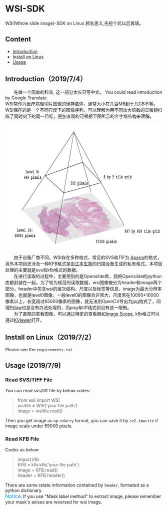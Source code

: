 # WSI-SDK
WSI(Whole slide image)-SDK on Linux 顾名思义,先挖个坑以后再填。

## Content
* [Introduction](#introduction)
* [Install on Linux](#Install_on_Linux)
* [Usage](#Usage)

## Introduction（2019/7/4）
&#160; &#160; &#160; &#160;先做一个简单的科普, 这一部分太长只写中文。 You could read introduction by Google Translate.  
WSI常作为医疗病理切片图像的保存载体，通常大小在几百MB到十几GB不等。WSI保存的是一个不同尺度下的图像序列，可以理解为用不同放大倍数的显微镜扫描了同时刻下的同一目标，更加直观的可根据下图所示的金字塔结构来理解。  
<div align=center><img width = '600' height ='400' src ="https://github.com/caibojun/WSI-SDK/blob/master/image/svs_pyramid.png"/></div>

&#160; &#160; &#160; &#160;由于设备厂商不同，WSI存在多种格式，常见的SVS和TIF为 [Aperio](http://www.aperio.com/documents/api/Aperio_Digital_Slides_and_Third-party_data_interchange.pdf)的格式，另外本项目还涉及一种KFB格式是由[江丰生物](http://www.kfbio.cn/)的扫描设备生成的私有格式。本项目处理的主要就是svs和kfb格式的数据。  
&#160; &#160; &#160; &#160;在进行读取的过程中，主要用到的是Openslide库，我把Openslide的python库都封装在一起，为了较为规范的读取数据，wsi图像被分为header和image两个部分。header中包含wsi的层次结构、尺度以及标签等信息，image为最大分辨率图像，也就是level0图像。一般level0的图像会非常大，尺度常在10000\*10000像素以上，长宽超过65000像素的图像，就无法用OpenCV导出为jpg格式了，同理[Pillow](https://github.com/python-pillow/Pillow/blob/master/docs/reference/limits.rst)也是没有办法处理的，而png与tiff格式则没有这一限制。  
&#160; &#160; &#160; &#160;为了直观的查看图像，可以通过特定的查看器如[Image Scope](https://www.leicabiosystems.com/digital-pathology/manage/aperio-imagescope/), kfb格式可以通过[KViewer](http://image.kfbio.cn/download/K-Viewer.rar)打开。 

## Install on Linux（2019/7/2）
Please see the `requirements.txt`

## Usage (2019/7/9)
### Read SVS/TIFF File
You can read svs/tiff file by below codes:  
>from wsi import WSI  
>wsifile = WSI('your file path')  
>image = wsifile.read()  

Then you get image as `np.ndarry` format, you can save it by `cv2.imwrite` if image scale under 65000 pixels.

### Read KFB File
Codes as below:
>import kfb  
>KFB = kfb.kfb('your file path')  
>image = KFB.read()  
>header = KFB.header()

There are some relate information contained by `header`, formated as a python dictionary.  
<font color=#0099ff size=3>Notice</font>: If you use "Mask label method" to extract image, please remember your mask's axises are reversed for wsi image.   
